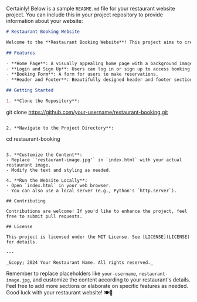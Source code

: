 Certainly! Below is a sample `README.md` file for your restaurant website project. You can include this in your project repository to provide information about your website:

```markdown
# Restaurant Booking Website

Welcome to the **Restaurant Booking Website**! This project aims to create an online platform for customers to book reservations at your restaurant. Below, you'll find details about the project structure and how to set it up.

## Features

- **Home Page**: A visually appealing home page with a background image of your restaurant.
- **Login and Sign Up**: Users can log in or sign up to access booking features.
- **Booking Form**: A form for users to make reservations.
- **Header and Footer**: Beautifully designed header and footer sections.

## Getting Started

1. **Clone the Repository**:
   ```
   git clone https://github.com/your-username/restaurant-booking.git
   ```

2. **Navigate to the Project Directory**:
   ```
   cd restaurant-booking
   ```

3. **Customize the Content**:
   - Replace `'restaurant-image.jpg'` in `index.html` with your actual restaurant image.
   - Modify the text and styling as needed.

4. **Run the Website Locally**:
   - Open `index.html` in your web browser.
   - You can also use a local server (e.g., Python's `http.server`).

## Contributing

Contributions are welcome! If you'd like to enhance the project, feel free to submit pull requests.

## License

This project is licensed under the MIT License. See [LICENSE](LICENSE) for details.

---

_&copy; 2024 Your Restaurant Name. All rights reserved._
```

Remember to replace placeholders like `your-username`, `restaurant-image.jpg`, and customize the content according to your restaurant's details. Feel free to add more sections or elaborate on specific features as needed. Good luck with your restaurant website! 🍽️🌟